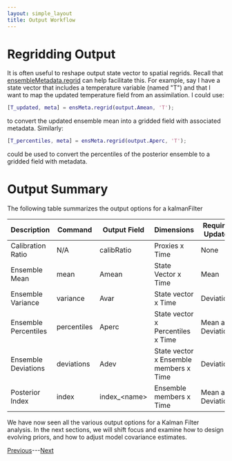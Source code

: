 ```yaml
---
layout: simple_layout
title: Output Workflow
---
```


# Regridding Output

It is often useful to reshape output state vector to spatial regrids. Recall that [ensembleMetadata.regrid](..\ensembleMetadata\regrid) can help facilitate this. For example, say I have a state vector that includes a temperature variable (named "T") and that I want to map the updated temperature field from an assimilation. I could use:
```matlab
[T_updated, meta] = ensMeta.regrid(output.Amean, 'T');
```
to convert the updated ensemble mean into a gridded field with associated metadata. Similarly:
```matlab
[T_percentiles, meta] = ensMeta.regrid(output.Aperc, 'T');
```
could be used to convert the percentiles of the posterior ensemble to a gridded field with metadata.


# Output Summary

The following table summarizes the output options for a kalmanFilter

Description | Command | Output Field | Dimensions | Required Updates
----------- | ------- | ----------- | ---------- | ----------------
Calibration Ratio | N/A | calibRatio | Proxies x Time | None
Ensemble Mean | mean | Amean | State Vector x Time | Mean
Ensemble Variance | variance | Avar | State vector x Time | Deviations
Ensemble Percentiles | percentiles | Aperc | State vector x Percentiles x Time | Mean and Deviations
Ensemble Deviations | deviations | Adev | State vector x Ensemble members x Time | Deviations
Posterior Index | index | index_&lt;name> | Ensemble members x Time | Mean and Deviations


We have now seen all the various output options for a Kalman Filter analysis. In the next sections, we will shift focus and examine how to design evolving priors, and how to adjust model covariance estimates.

[Previous](indices)---[Next](evolve)
